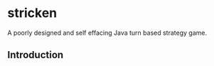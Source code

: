 stricken
========
A poorly designed and self effacing Java turn based strategy game.

Introduction
------------

